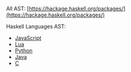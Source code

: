 
All AST: [https://hackage.haskell.org/packages/](https://hackage.haskell.org/packages/)

Haskell Languages AST:

 - [JavaScript](https://hackage.haskell.org/package/language-javascript-0.7.1.0/docs/Language-JavaScript-Parser-AST.html)
 - [Lua](https://hackage.haskell.org/package/language-lua-0.11.0.1/docs/Language-Lua-Annotated-Syntax.html)
 - [Python](https://hackage.haskell.org/package/language-python-0.5.8/docs/Language-Python-Common-AST.html)
 - [Java](https://hackage.haskell.org/package/language-java-0.2.8/docs/Language-Java-Syntax.html)
 - [C](https://hackage.haskell.org/package/language-c-0.5.0/docs/Language-C-Syntax-AST.html)
